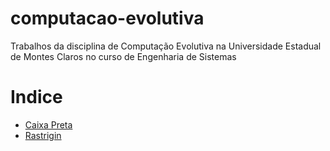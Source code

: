 # computacao-evolutiva
Trabalhos da disciplina de Computação Evolutiva na Universidade Estadual de
Montes Claros no curso de Engenharia de Sistemas

# Indice

- [Caixa Preta](CP/)
- [Rastrigin](RT/)
